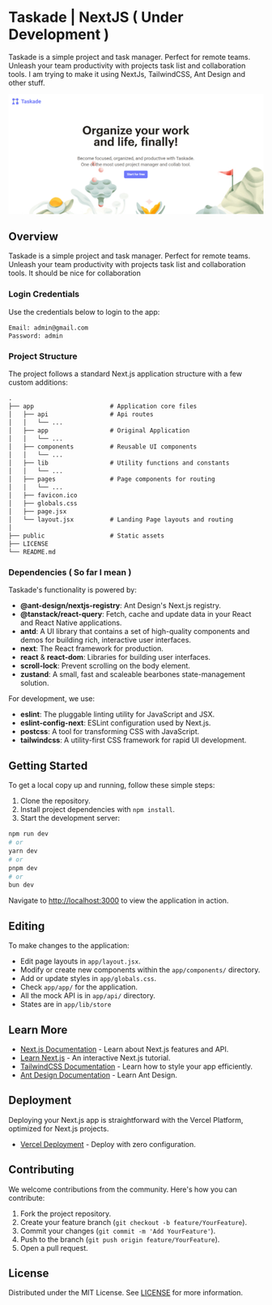 # Taskade | NextJS ( Under Development )

Taskade is a simple project and task manager. Perfect for remote teams. Unleash your team productivity with projects task list and collaboration tools. I am trying to make it using NextJs, TailwindCSS, Ant Design and other stuff.

![Taskade](https://github.com/sorenblank/taskade/blob/main/public/og-image.png "This site looks cool doesn't it?")

## Overview

Taskade is a simple project and task manager. Perfect for remote teams. Unleash your team productivity with projects task list and collaboration tools. It should be nice for collaboration

### Login Credentials

Use the credentials below to login to the app:

```
Email: admin@gmail.com
Password: admin
```


### Project Structure

The project follows a standard Next.js application structure with a few custom additions:

```
.
├── app                     # Application core files
│   ├── api                 # Api routes
│   │   └── ... 
│   ├── app                 # Original Application
│   │   └── ... 
│   ├── components          # Reusable UI components
│   │   └── ... 
│   ├── lib                 # Utility functions and constants
│   │   └── ... 
│   ├── pages               # Page components for routing
│   │   └── ... 
│   ├── favicon.ico
│   ├── globals.css
│   ├── page.jsx
│   └── layout.jsx          # Landing Page layouts and routing
│
├── public                  # Static assets
├── LICENSE
└── README.md
```
### Dependencies ( So far I mean )

Taskade's functionality is powered by:

- **@ant-design/nextjs-registry**: Ant Design's Next.js registry.
- **@tanstack/react-query**: Fetch, cache and update data in your React and React Native applications.
- **antd**: A UI library that contains a set of high-quality components and demos for building rich, interactive user interfaces.
- **next**: The React framework for production.
- **react** & **react-dom**: Libraries for building user interfaces.
- **scroll-lock**: Prevent scrolling on the body element.
- **zustand**: A small, fast and scaleable bearbones state-management solution.

For development, we use:

- **eslint**: The pluggable linting utility for JavaScript and JSX.
- **eslint-config-next**: ESLint configuration used by Next.js.
- **postcss**: A tool for transforming CSS with JavaScript.
- **tailwindcss**: A utility-first CSS framework for rapid UI development.

## Getting Started

To get a local copy up and running, follow these simple steps:

1. Clone the repository.
2. Install project dependencies with `npm install`.
3. Start the development server:

```bash
npm run dev
# or
yarn dev
# or
pnpm dev
# or
bun dev
```

Navigate to [http://localhost:3000](http://localhost:3000) to view the application in action.


## Editing

To make changes to the application:

- Edit page layouts in `app/layout.jsx`.
- Modify or create new components within the `app/components/` directory.
- Add or update styles in `app/globals.css`.
- Check `app/app/` for the application.
- All the mock API is in `app/api/` directory.
- States are in `app/lib/store`

## Learn More

- [Next.js Documentation](https://nextjs.org/docs) - Learn about Next.js features and API.
- [Learn Next.js](https://nextjs.org/learn) - An interactive Next.js tutorial.
- [TailwindCSS Documentation](https://tailwindcss.com/docs) - Learn how to style your app efficiently.
- [Ant Design Documentation](https://ant.design/docs/react/introduce) - Learn Ant Design.

## Deployment

Deploying your Next.js app is straightforward with the Vercel Platform, optimized for Next.js projects.

- [Vercel Deployment](https://vercel.com/new?utm_medium=default-template&filter=next.js&utm_source=create-next-app&utm_campaign=create-next-app-readme) - Deploy with zero configuration.

## Contributing

We welcome contributions from the community. Here's how you can contribute:

1. Fork the project repository.
2. Create your feature branch (`git checkout -b feature/YourFeature`).
3. Commit your changes (`git commit -m 'Add YourFeature'`).
4. Push to the branch (`git push origin feature/YourFeature`).
5. Open a pull request.

## License

Distributed under the MIT License. See [LICENSE](https://github.com/sorenblank/taskade/blob/main/LICENSE) for more information.